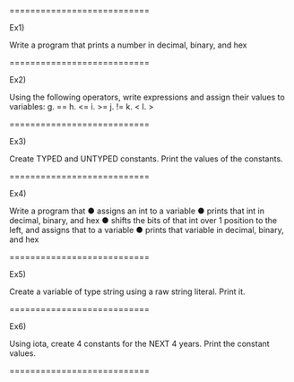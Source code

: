===========================

Ex1)

Write a program that prints a number in decimal, binary, and hex

===========================

Ex2)

Using the following operators, write expressions and assign their values to variables:
g.	==
h.	<=
i.	>=
j.	!=
k.	<
l.	>


===========================

Ex3)

Create TYPED and UNTYPED constants. Print the values of the constants.

===========================

Ex4)

Write a program that 
●	assigns an int to a variable
●	prints that int in decimal, binary, and hex
●	shifts the bits of that int over 1 position to the left, and assigns that to a variable
●	prints that variable in decimal, binary, and hex


===========================

Ex5)

Create a variable of type string using a raw string literal. Print it.


===========================

Ex6)

Using iota, create 4 constants for the NEXT 4 years. Print the constant values.

===========================